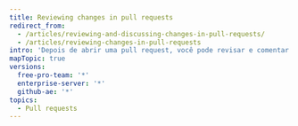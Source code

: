```yaml
---
title: Reviewing changes in pull requests
redirect_from:
  - /articles/reviewing-and-discussing-changes-in-pull-requests/
  - /articles/reviewing-changes-in-pull-requests
intro: 'Depois de abrir uma pull request, você pode revisar e comentar um conjunto de alterações propostas.'
mapTopic: true
versions:
  free-pro-team: '*'
  enterprise-server: '*'
  github-ae: '*'
topics:
  - Pull requests
---
```


